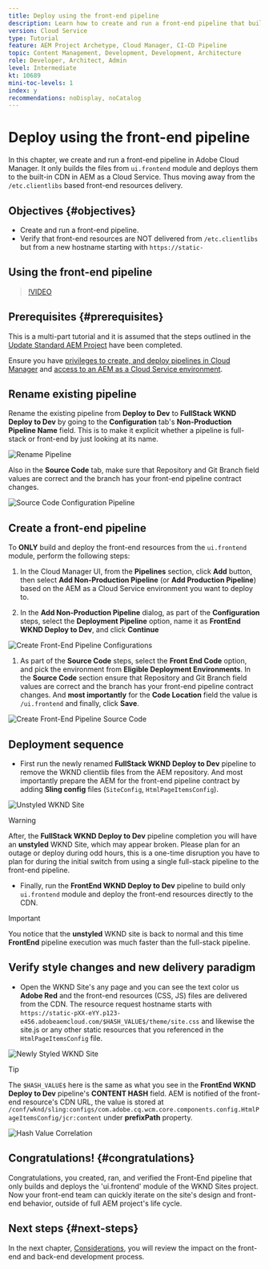 ```yaml
---
title: Deploy using the front-end pipeline
description: Learn how to create and run a front-end pipeline that builds front-end resources and deploys to the built-in CDN in AEM as a Cloud Service.
version: Cloud Service
type: Tutorial
feature: AEM Project Archetype, Cloud Manager, CI-CD Pipeline
topic: Content Management, Development, Development, Architecture
role: Developer, Architect, Admin
level: Intermediate
kt: 10689
mini-toc-levels: 1
index: y
recommendations: noDisplay, noCatalog
---
```


# Deploy using the front-end pipeline

In this chapter, we create and run a front-end pipeline in Adobe Cloud Manager. It only builds the files from `ui.frontend` module and deploys them to the built-in CDN in AEM as a Cloud Service. Thus moving away from the  `/etc.clientlibs` based front-end resources delivery.


## Objectives {#objectives}

* Create and run a front-end pipeline.
* Verify that front-end resources are NOT delivered from `/etc.clientlibs` but from a new hostname starting with `https://static-`

## Using the front-end pipeline

>[!VIDEO](https://video.tv.adobe.com/v/3409420?quality=12&learn=on)

## Prerequisites {#prerequisites}

This is a multi-part tutorial and it is assumed that the steps outlined in the [Update Standard AEM Project](./update-project.md) have been completed.

Ensure you have [privileges to create, and deploy pipelines in Cloud Manager](https://experienceleague.adobe.com/docs/experience-manager-cloud-manager/content/requirements/users-and-roles.html?lang=en#role-definitions) and [access to an AEM as a Cloud Service environment](https://experienceleague.adobe.com/docs/experience-manager-cloud-service/content/implementing/using-cloud-manager/manage-environments.html).

## Rename existing pipeline

 Rename the existing pipeline from __Deploy to Dev__ to  __FullStack WKND Deploy to Dev__ by going to the __Configuration__ tab's __Non-Production Pipeline Name__ field. This is to make it explicit whether a pipeline is full-stack or front-end by just looking at its name.

![Rename Pipeline](assets/fullstack-wknd-deploy-dev-pipeline.png)


Also in the __Source Code__ tab, make sure that Repository and Git Branch field values are correct and the branch has your front-end pipeline contract changes.

![Source Code Configuration Pipeline](assets/fullstack-wknd-source-code-config.png)


## Create a front-end pipeline

To __ONLY__ build and deploy the front-end resources from the `ui.frontend` module, perform the following steps:

1.   In the Cloud Manager UI, from the __Pipelines__ section, click __Add__ button, then select __Add Non-Production Pipeline__ (or __Add Production Pipeline__) based on the AEM as a Cloud Service environment you want to deploy to.

1.   In the __Add Non-Production Pipeline__ dialog, as part of the __Configuration__ steps, select the __Deployment Pipeline__ option, name it as __FrontEnd WKND Deploy to Dev__, and click __Continue__

![Create Front-End Pipeline Configurations](assets/create-frontend-pipeline-configs.png)

1.   As part of the __Source Code__ steps, select the __Front End Code__ option, and pick the environment from __Eligible Deployment Environments__. In the __Source Code__ section ensure that Repository and Git Branch field values are correct and the branch has your front-end pipeline contract changes. 
And __most importantly__ for the __Code Location__ field the value is `/ui.frontend` and finally, click __Save__.

![Create Front-End Pipeline Source Code](assets/create-frontend-pipeline-source-code.png)


## Deployment sequence

* First run the newly renamed __FullStack WKND Deploy to Dev__ pipeline to remove the WKND clientlib files from the AEM repository. And most importantly prepare the AEM for the front-end pipeline contract by adding __Sling config__ files (`SiteConfig`, `HtmlPageItemsConfig`).

![Unstyled WKND Site](assets/unstyled-wknd-site.png)

>[!WARNING]
>
>After, the __FullStack WKND Deploy to Dev__ pipeline completion you will have an __unstyled__ WKND Site, which may appear broken. Please plan for an outage or deploy during odd hours, this is a one-time disruption you have to plan for during the initial switch from using a single full-stack pipeline to the front-end pipeline.


* Finally, run the __FrontEnd WKND Deploy to Dev__ pipeline to build only `ui.frontend` module and deploy the front-end resources directly to the CDN. 

>[!IMPORTANT]
>
>You notice that the __unstyled__ WKND site is back to normal and this time __FrontEnd__ pipeline execution was much faster than the full-stack pipeline.

## Verify style changes and new delivery paradigm

* Open the WKND Site's any page and you can see the text color us __Adobe Red__ and the front-end resources (CSS, JS) files are delivered from the CDN. The resource request hostname starts with `https://static-pXX-eYY.p123-e456.adobeaemcloud.com/$HASH_VALUE$/theme/site.css` and likewise the site.js or any other static resources that you referenced in the `HtmlPageItemsConfig` file.


![Newly Styled WKND Site](assets/newly-styled-wknd-site.png)



>[!TIP]
>
>The `$HASH_VALUE$` here is the same as what you see in the __FrontEnd WKND Deploy to Dev__  pipeline's __CONTENT HASH__ field. AEM is notified of the front-end resource's CDN URL, the value is stored at `/conf/wknd/sling:configs/com.adobe.cq.wcm.core.components.config.HtmlPageItemsConfig/jcr:content` under __prefixPath__ property.


![Hash Value Correlation](assets/hash-value-correlartion.png)



## Congratulations! {#congratulations}

Congratulations, you created, ran, and verified the Front-End pipeline that only builds and deploys the 'ui.frontend' module of the WKND Sites project. Now your front-end team can quickly iterate on the site's design and front-end behavior, outside of full AEM project's life cycle.

## Next steps {#next-steps}

In the next chapter, [Considerations](considerations.md), you will review the impact on the front-end and back-end development process.
